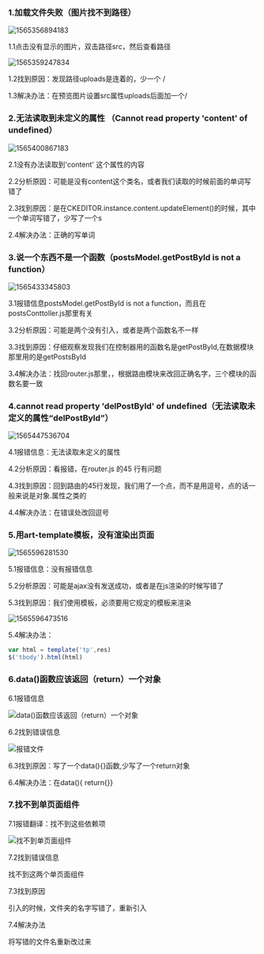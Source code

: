 ### 1.加载文件失败（图片找不到路径）

![1565356894183](C:\Users\87625\AppData\Roaming\Typora\typora-user-images\1565356894183.png)

1.1点击没有显示的图片，双击路径src，然后查看路径

![1565359247834](C:\Users\87625\AppData\Roaming\Typora\typora-user-images\1565359247834.png)

1.2找到原因：发现路径uploads是连着的，少一个 / 

1.3解决办法：在预览图片设置src属性uploads后面加一个/





### 2.无法读取到未定义的属性 （Cannot read property 'content' of undefined）

![1565400867183](C:\Users\87625\AppData\Roaming\Typora\typora-user-images\1565400867183.png)

2.1没有办法读取到'content' 这个属性的内容

2.2分析原因：可能是没有content这个类名，或者我们读取的时候前面的单词写错了

2.3找到原因：是在CKEDITOR.instance.content.updateElement()的时候，其中一个单词写错了，少写了一个s

2.4解决办法：正确的写单词





### 3.说一个东西不是一个函数（postsModel.getPostById is not a function）

![1565433345803](C:\Users\87625\AppData\Roaming\Typora\typora-user-images\1565433345803.png)

3.1报错信息postsModel.getPostById is not a function，而且在postsConttoller.js那里有关

3.2分析原因：可能是两个没有引入，或者是两个函数名不一样

3.3找到原因：仔细观察发现我们在控制器用的函数名是getPostById,在数据模块那里用的是getPostsById

3.4解决办法：找回router.js那里，，根据路由模块来改回正确名字，三个模块的函数名要一致





### 4.cannot read property  'delPostById' of undefined（无法读取未定义的属性“delPostById”）

![1565447536704](C:\Users\87625\AppData\Roaming\Typora\typora-user-images\1565447536704.png)

4.1报错信息：无法读取未定义的属性

4.2分析原因：看报错，在router.js 的45 行有问题

4.3找到原因：回到路由的45行发现，我们用了一个点，而不是用逗号，点的话一般来说是对象.属性之类的

4.4解决办法：在错误处改回逗号





### 5.用art-template模板，没有渲染出页面

![1565596281530](C:\Users\87625\AppData\Roaming\Typora\typora-user-images\1565596281530.png)

5.1报错信息：没有报错信息

5.2分析原因：可能是ajax没有发送成功，或者是在js渲染的时候写错了

5.3找到原因：我们使用模板，必须要用它规定的模板来渲染

![1565596473516](C:\Users\87625\AppData\Roaming\Typora\typora-user-images\1565596473516.png)

5.4解决办法： 

```js
var html = template('tp',res)
$('tbody').html(html)
```





### 6.data()函数应该返回（return）一个对象

6.1报错信息

![data()函数应该返回（return）一个对象](E:\前端笔记\images\data()函数应该返回（return）一个对象.png)

6.2找到错误信息

![报错文件](E:\前端笔记\images\报错文件.png)

6.3找到原因：写了一个data(){}函数,少写了一个return对象

6.4解决办法：在data(){ return{}}



### 7.找不到单页面组件

7.1报错翻译：找不到这些依赖项

![找不到单页面组件](E:\前端笔记\images\找不到单页面组件.png)

7.2找到错误信息

找不到这两个单页面组件

7.3找到原因

引入的时候，文件夹的名字写错了，重新引入

7.4解决办法

将写错的文件名重新改过来





































